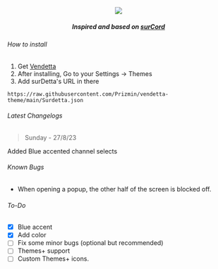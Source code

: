 <p align="center"><img src="https://media.discordapp.net/attachments/1109731302372032613/1145228776435888209/Frame_1.png?width=512&height=331"/></p>
<h5 align="center">Inspired and based on <a href="https://betterdiscord.app/theme/surCord">surCord</a></h5>
<h6>How to install</h6>

1. Get [Vendetta](https://vendetta.vercel.app/)
2. After installing, Go to your Settings -> Themes
3. Add surDetta's URL in there
```
https://raw.githubusercontent.com/Prizmin/vendetta-theme/main/Surdetta.json
```
<h6>Latest Changelogs</h6>

> Sunday - 27/8/23<br>

Added Blue accented channel selects

<h6>Known Bugs</h6>

- When opening a popup, the other half of the screen is blocked off.

<h6>To-Do</h6>

- [X] Blue accent
- [X] Add color
- [ ] Fix some minor bugs (optional but recommended)
- [ ] Themes+ support
- [ ] Custom Themes+ icons.
